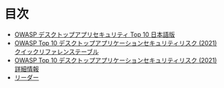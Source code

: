 # 目次

* [OWASP デスクトップアプリセキュリティ Top 10 日本語版](README.md)
* [OWASP Top 10 デスクトップアプリケーションセキュリティリスク (2021) クイックリファレンステーブル](Document/index.md)
* [OWASP Top 10 デスクトップアプリケーションセキュリティリスク (2021) 詳細情報](Document/tab_detaileddescription.md)
* [リーダー](Document/leaders.md)
